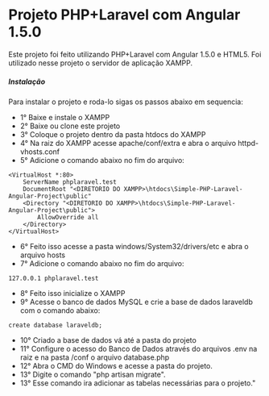 # Projeto PHP+Laravel com Angular 1.5.0
Este projeto foi feito utilizando PHP+Laravel com Angular 1.5.0 e HTML5. Foi utilizado nesse projeto o servidor de aplicação XAMPP.
##### Instalação
Para instalar o projeto e roda-lo sigas os passos abaixo em sequencia:
- 1° Baixe e instale o XAMPP
- 2° Baixe ou clone este projeto
- 3° Coloque o projeto dentro da pasta htdocs do XAMPP
- 4° Na raiz do XAMPP acesse apache/conf/extra e abra o arquivo httpd-vhosts.conf
- 5° Adicione o comando abaixo no fim do arquivo:
```
<VirtualHost *:80>
	ServerName phplaravel.test
	DocumentRoot "<DIRETORIO DO XAMPP>\htdocs\Simple-PHP-Laravel-Angular-Project\public"
	<Directory "<DIRETORIO DO XAMPP>\htdocs\Simple-PHP-Laravel-Angular-Project\public">
		AllowOverride all
	</Directory>
</VirtualHost>
```
- 6° Feito isso acesse a pasta windows/System32/drivers/etc e abra o arquivo hosts
- 7° Adicione o comando abaixo no fim do arquivo:
```
127.0.0.1 phplaravel.test
```
- 8° Feito isso inicialize o XAMPP
- 9° Acesse o banco de dados MySQL e crie a base de dados laraveldb com o comando abaixo:
```
create database laraveldb;
```
- 10° Criado a base de dados vá até a pasta do projeto
- 11° Configure o acesso do Banco de Dados através do arquivos .env na raiz e na pasta /conf o arquivo database.php
- 12° Abra o CMD do Windows e acesse a pasta do projeto.
- 13° Digite o comando "php artisan migrate".
- 13° Esse comando ira adicionar as tabelas necessárias para o projeto."
